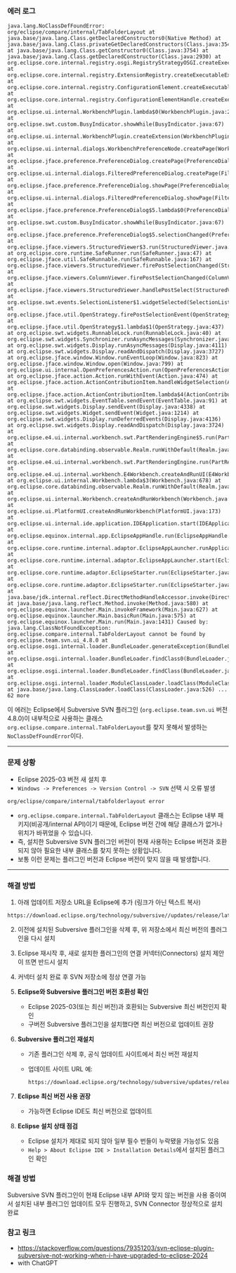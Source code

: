 

### 에러 로그




```
java.lang.NoClassDefFoundError: org/eclipse/compare/internal/TabFolderLayout at java.base/java.lang.Class.getDeclaredConstructors0(Native Method) at java.base/java.lang.Class.privateGetDeclaredConstructors(Class.java:3549) at java.base/java.lang.Class.getConstructor0(Class.java:3754) at java.base/java.lang.Class.getDeclaredConstructor(Class.java:2930) at org.eclipse.core.internal.registry.osgi.RegistryStrategyOSGI.createExecutableExtension(RegistryStrategyOSGI.java:236) at org.eclipse.core.internal.registry.ExtensionRegistry.createExecutableExtension(ExtensionRegistry.java:1034) at org.eclipse.core.internal.registry.ConfigurationElement.createExecutableExtension(ConfigurationElement.java:286) at org.eclipse.core.internal.registry.ConfigurationElementHandle.createExecutableExtension(ConfigurationElementHandle.java:65) at org.eclipse.ui.internal.WorkbenchPlugin.lambda$0(WorkbenchPlugin.java:285) at org.eclipse.swt.custom.BusyIndicator.showWhile(BusyIndicator.java:67) at org.eclipse.ui.internal.WorkbenchPlugin.createExtension(WorkbenchPlugin.java:283) at org.eclipse.ui.internal.dialogs.WorkbenchPreferenceNode.createPage(WorkbenchPreferenceNode.java:49) at org.eclipse.jface.preference.PreferenceDialog.createPage(PreferenceDialog.java:1274) at org.eclipse.ui.internal.dialogs.FilteredPreferenceDialog.createPage(FilteredPreferenceDialog.java:326) at org.eclipse.jface.preference.PreferenceDialog.showPage(PreferenceDialog.java:1160) at org.eclipse.ui.internal.dialogs.FilteredPreferenceDialog.showPage(FilteredPreferenceDialog.java:618) at org.eclipse.jface.preference.PreferenceDialog$5.lambda$0(PreferenceDialog.java:659) at org.eclipse.swt.custom.BusyIndicator.showWhile(BusyIndicator.java:67) at org.eclipse.jface.preference.PreferenceDialog$5.selectionChanged(PreferenceDialog.java:656) at org.eclipse.jface.viewers.StructuredViewer$3.run(StructuredViewer.java:819) at org.eclipse.core.runtime.SafeRunner.run(SafeRunner.java:47) at org.eclipse.jface.util.SafeRunnable.run(SafeRunnable.java:167) at org.eclipse.jface.viewers.StructuredViewer.firePostSelectionChanged(StructuredViewer.java:816) at org.eclipse.jface.viewers.ColumnViewer.firePostSelectionChanged(ColumnViewer.java:1062) at org.eclipse.jface.viewers.StructuredViewer.handlePostSelect(StructuredViewer.java:1184) at org.eclipse.swt.events.SelectionListener$1.widgetSelected(SelectionListener.java:83) at org.eclipse.jface.util.OpenStrategy.firePostSelectionEvent(OpenStrategy.java:283) at org.eclipse.jface.util.OpenStrategy$1.lambda$1(OpenStrategy.java:437) at org.eclipse.swt.widgets.RunnableLock.run(RunnableLock.java:40) at org.eclipse.swt.widgets.Synchronizer.runAsyncMessages(Synchronizer.java:132) at org.eclipse.swt.widgets.Display.runAsyncMessages(Display.java:4111) at org.eclipse.swt.widgets.Display.readAndDispatch(Display.java:3727) at org.eclipse.jface.window.Window.runEventLoop(Window.java:823) at org.eclipse.jface.window.Window.open(Window.java:799) at org.eclipse.ui.internal.OpenPreferencesAction.run(OpenPreferencesAction.java:64) at org.eclipse.jface.action.Action.runWithEvent(Action.java:474) at org.eclipse.jface.action.ActionContributionItem.handleWidgetSelection(ActionContributionItem.java:581) at org.eclipse.jface.action.ActionContributionItem.lambda$4(ActionContributionItem.java:415) at org.eclipse.swt.widgets.EventTable.sendEvent(EventTable.java:91) at org.eclipse.swt.widgets.Display.sendEvent(Display.java:4338) at org.eclipse.swt.widgets.Widget.sendEvent(Widget.java:1214) at org.eclipse.swt.widgets.Display.runDeferredEvents(Display.java:4136) at org.eclipse.swt.widgets.Display.readAndDispatch(Display.java:3724) at org.eclipse.e4.ui.internal.workbench.swt.PartRenderingEngine$5.run(PartRenderingEngine.java:1151) at org.eclipse.core.databinding.observable.Realm.runWithDefault(Realm.java:339) at org.eclipse.e4.ui.internal.workbench.swt.PartRenderingEngine.run(PartRenderingEngine.java:1042) at org.eclipse.e4.ui.internal.workbench.E4Workbench.createAndRunUI(E4Workbench.java:153) at org.eclipse.ui.internal.Workbench.lambda$3(Workbench.java:678) at org.eclipse.core.databinding.observable.Realm.runWithDefault(Realm.java:339) at org.eclipse.ui.internal.Workbench.createAndRunWorkbench(Workbench.java:583) at org.eclipse.ui.PlatformUI.createAndRunWorkbench(PlatformUI.java:173) at org.eclipse.ui.internal.ide.application.IDEApplication.start(IDEApplication.java:185) at org.eclipse.equinox.internal.app.EclipseAppHandle.run(EclipseAppHandle.java:219) at org.eclipse.core.runtime.internal.adaptor.EclipseAppLauncher.runApplication(EclipseAppLauncher.java:149) at org.eclipse.core.runtime.internal.adaptor.EclipseAppLauncher.start(EclipseAppLauncher.java:115) at org.eclipse.core.runtime.adaptor.EclipseStarter.run(EclipseStarter.java:467) at org.eclipse.core.runtime.adaptor.EclipseStarter.run(EclipseStarter.java:298) at java.base/jdk.internal.reflect.DirectMethodHandleAccessor.invoke(DirectMethodHandleAccessor.java:103) at java.base/java.lang.reflect.Method.invoke(Method.java:580) at org.eclipse.equinox.launcher.Main.invokeFramework(Main.java:627) at org.eclipse.equinox.launcher.Main.basicRun(Main.java:575) at org.eclipse.equinox.launcher.Main.run(Main.java:1431) Caused by: java.lang.ClassNotFoundException: org.eclipse.compare.internal.TabFolderLayout cannot be found by org.eclipse.team.svn.ui_4.8.0 at org.eclipse.osgi.internal.loader.BundleLoader.generateException(BundleLoader.java:567) at org.eclipse.osgi.internal.loader.BundleLoader.findClass0(BundleLoader.java:562) at org.eclipse.osgi.internal.loader.BundleLoader.findClass(BundleLoader.java:438) at org.eclipse.osgi.internal.loader.ModuleClassLoader.loadClass(ModuleClassLoader.java:195) at java.base/java.lang.ClassLoader.loadClass(ClassLoader.java:526) ... 62 more
```


이 에러는 Eclipse에서 Subversive SVN 플러그인 (`org.eclipse.team.svn.ui` 버전 4.8.0)이 내부적으로 사용하는 클래스 `org.eclipse.compare.internal.TabFolderLayout`를 찾지 못해서 발생하는 `NoClassDefFoundError`이다.


---

### 문제 상황

- Eclipse 2025-03 버전 새 설치 후
- `Windows -> Preferences -> Version Control -> SVN` 선택 시 오류 발생

```
org/eclipse/compare/internal/tabfolderlayout error
```
- `org.eclipse.compare.internal.TabFolderLayout` 클래스는 Eclipse 내부 패키지(비공개/internal API)이기 때문에, Eclipse 버전 간에 해당 클래스가 없거나 위치가 바뀌었을 수 있습니다.
- 즉, 설치한 Subversive SVN 플러그인 버전이 현재 사용하는 Eclipse 버전과 호환되지 않아 필요한 내부 클래스를 찾지 못하는 상황입니다.
- 보통 이런 문제는 플러그인 버전과 Eclipse 버전이 맞지 않을 때 발생합니다.


---

### 해결 방법

1. 아래 업데이트 저장소 URL을 Eclipse에 추가 (링크가 아닌 텍스트 복사)
    

```
https://download.eclipse.org/technology/subversive//updates/release/latest
```

2. 이전에 설치된 Subversive 플러그인을 삭제 후, 위 저장소에서 최신 버전의 플러그인을 다시 설치
    
3. Eclipse 재시작 후, 새로 설치한 플러그인의 연결 커넥터(Connectors) 설치 제안이 뜨면 반드시 설치
    
4. 커넥터 설치 완료 후 SVN 저장소에 정상 연결 가능
    
5. **Eclipse와 Subversive 플러그인 버전 호환성 확인**
    
    - Eclipse 2025-03(또는 최신 버전)과 호환되는 Subversive 최신 버전인지 확인
    - 구버전 Subversive 플러그인을 설치했다면 최신 버전으로 업데이트 권장
        
6. **Subversive 플러그인 재설치**
    
    - 기존 플러그인 삭제 후, 공식 업데이트 사이트에서 최신 버전 재설치
    - 업데이트 사이트 URL 예:
        
        ```
        https://download.eclipse.org/technology/subversive/updates/release/latest
        ```
        
7. **Eclipse 최신 버전 사용 권장**
    
    - 가능하면 Eclipse IDE도 최신 버전으로 업데이트
        
8. **Eclipse 설치 상태 점검**
    
    - Eclipse 설치가 제대로 되지 않아 일부 필수 번들이 누락됐을 가능성도 있음
    - `Help > About Eclipse IDE > Installation Details`에서 설치된 플러그인 확인
        



### 해결 방법

Subversive SVN 플러그인이 현재 Eclipse 내부 API와 맞지 않는 버전을 사용 중이여서
설치된 내부 플러그인 업데이트 모두 진행하고, SVN Connector 정상적으로 설치 완료 



### 참고 링크

- https://stackoverflow.com/questions/79351203/svn-eclipse-plugin-subversive-not-working-when-i-have-upgraded-to-eclipse-2024
- with ChatGPT